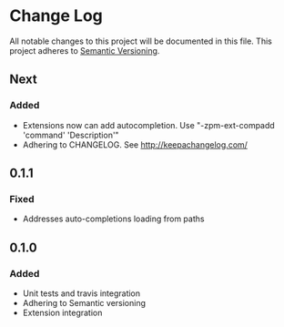 # Change Log
All notable changes to this project will be documented in this file.
This project adheres to [Semantic Versioning](http://semver.org/).

## Next
### Added
- Extensions now can add autocompletion. Use "-zpm-ext-compadd 'command' 'Description'"
- Adhering to CHANGELOG. See http://keepachangelog.com/

## 0.1.1
### Fixed
- Addresses auto-completions loading from paths

## 0.1.0
### Added
- Unit tests and travis integration
- Adhering to Semantic versioning
- Extension integration
